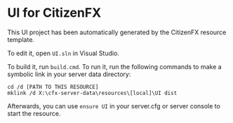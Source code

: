 # UI for CitizenFX

This UI project has been automatically generated by the CitizenFX resource template.

To edit it, open `UI.sln` in Visual Studio.

To build it, run `build.cmd`. To run it, run the following commands to make a symbolic link in your server data directory:

```dos
cd /d [PATH TO THIS RESOURCE]
mklink /d X:\cfx-server-data\resources\[local]\UI dist
```

Afterwards, you can use `ensure UI` in your server.cfg or server console to start the resource.